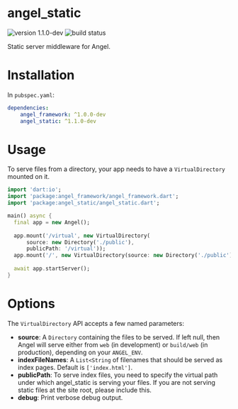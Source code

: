 # angel_static

![version 1.1.0-dev](https://img.shields.io/badge/version-1.1.0--dev-red.svg)
![build status](https://travis-ci.org/angel-dart/static.svg?branch=master)

Static server middleware for Angel.

# Installation
In `pubspec.yaml`:

```yaml
dependencies:
    angel_framework: ^1.0.0-dev
    angel_static: ^1.1.0-dev
```

# Usage
To serve files from a directory, your app needs to have a
`VirtualDirectory` mounted on it.

```dart
import 'dart:io';
import 'package:angel_framework/angel_framework.dart';
import 'package:angel_static/angel_static.dart';

main() async {
  final app = new Angel();
  
  app.mount('/virtual', new VirtualDirectory(
      source: new Directory('./public'),
      publicPath: '/virtual'));
  app.mount('/', new VirtualDirectory(source: new Directory('./public')));
  
  await app.startServer();
}
```

# Options
The `VirtualDirectory` API accepts a few named parameters:
- **source**: A `Directory` containing the files to be served. If left null, then Angel will serve either from `web` (in development) or
    `build/web` (in production), depending on your `ANGEL_ENV`.
- **indexFileNames**: A `List<String` of filenames that should be served as index pages. Default is `['index.html']`.
- **publicPath**: To serve index files, you need to specify the virtual path under which
    angel_static is serving your files. If you are not serving static files at the site root,
    please include this.
- **debug**: Print verbose debug output.
